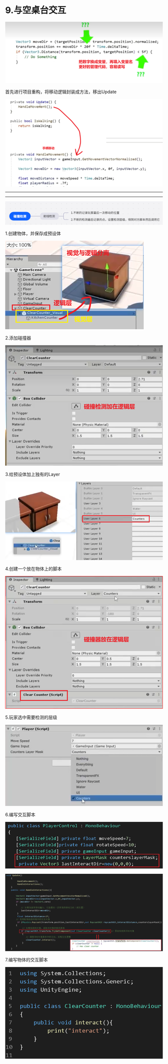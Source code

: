 # 9.与空桌台交互

![3b7cd0212d820b079e5f2309ce25daf1.png](image/3b7cd0212d820b079e5f2309ce25daf1.png)

首先进行项目重构，将移动逻辑封装成方法，移出Update

![b344b80c94bf001c03e99b1696bfe466.png](image/b344b80c94bf001c03e99b1696bfe466.png)

---

---

![dc365b12441c5263f6ac5795c72c2028.png](image/dc365b12441c5263f6ac5795c72c2028.png)

1.创建物体，并保存成预设体

![0432e5e719eda41461fc96f6b52ff6cc.png](image/0432e5e719eda41461fc96f6b52ff6cc.png)

2.添加碰撞器

![b1dd9514627d85b2e16f1558567d3b32.png](image/b1dd9514627d85b2e16f1558567d3b32.png)

3.给预设体加上独有的Layer

![2eb7db590d0c6cd8f0b5fed715e1280f.png](image/2eb7db590d0c6cd8f0b5fed715e1280f.png)

4.创建一个放在物体上的脚本

![7f5ade565344149bd391d0b374613fa1.png](image/7f5ade565344149bd391d0b374613fa1.png)

5.玩家选中需要检测的层级

![77bbaee169416dbc71c1ab18d404bc68.png](image/77bbaee169416dbc71c1ab18d404bc68.png)

6.编写交互脚本

![74bc709574f2dfbb15693393b68a2ade.png](image/74bc709574f2dfbb15693393b68a2ade.png)

![67497efcf1ff95b428c0ab849d746a4f.png](image/67497efcf1ff95b428c0ab849d746a4f.png)

7.编写物体的交互脚本

![058e828d09b94f060cdd259bfe894010.png](image/058e828d09b94f060cdd259bfe894010.png)
